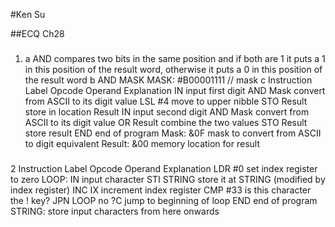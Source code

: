 #Ken Su

##ECQ Ch28

###
1. a AND compares two bits in the same position and if both are 1 it puts a 1 in
this position of the result word, otherwise it puts a 0 in this position of the
result word
b AND MASK
MASK: #B00001111 // mask
c
Instruction 
Label    Opcode   Operand        Explanation 
	   IN                 input first digit
	   AND      Mask      convert from ASCII to its digit value
	   LSL       #4       move to upper nibble
	   STO      Result    store in location Result
           IN                 input second digit
	   AND      Mask      convert from ASCII to its digit value
	   OR       Result    combine the two values
	   STO      Result    store result
	   END 		      end of program
Mask:      &0F 		      mask to convert from ASCII to digit equivalent
Result:    &00 		      memory location for result

###
2
Instruction
Label    Opcode   Operand        Explanation
	   LDR       #0       set index register to zero
LOOP: 	   IN 		      input character
	   STI 	     STRING   store it at STRING (modified by index register)
	   INC 	     IX       increment index register
	   CMP 	     #33      is this character the ! key?
	   JPN 	     LOOP     no ?C jump to beginning of loop
	   END 	              end of program
STRING: 		      store input characters from here onwards